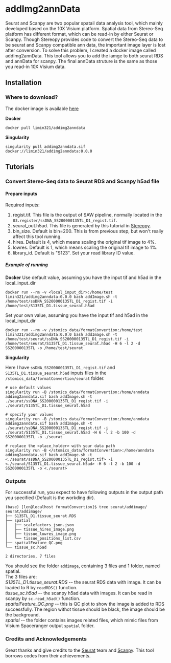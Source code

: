 # addImg2annData
Seurat and Scanpy are two popular spatail data analysis tool, which mainly developed based on the 10X Visium platform. Spatial data from Stereo-Seq platform has different format, which can be read-in by either Seurat or Scanpy. Though Stereopy provides code to convert the Stereo-Seq data to be seurat and Scanpy compatible ann data, the important image layer is lost after conversion. To solve this problem, I created a docker image called addImg2annData. This tool allows you to add the iamge to both seurat RDS and annData for scanpy. The final annData struture is the same as those you read-in 10X Visium data.

## Installation
### Where to download? 
The docker image is available [here](https://hub.docker.com/r/limin321/addimg2anndata)

**Docker**
```
docker pull limin321/addimg2anndata
```

**Singularity**
```
singularity pull addimg2anndata.sif docker://limin321/addimg2anndata:0.0.0
```

## Tutorials
### Convert Stereo-Seq data to Seurat RDS and Scanpy h5ad file
#### Prepare inputs
Required inputs:
1) regist.tif. This file is the output of SAW pipeline, normally located in the `03.register/ssDNA_SS200000135TL_D1_regist.tif`.
2) seurat_out.h5ad. This file is generated by this tutorial in [Stereopy](https://stereopy.readthedocs.io/en/latest/Tutorials/Format_Conversion.html#Working-with-Seurat). 
3) bin_size. Default is bin=200. This is from previous step, but won't really affect this tool running.
4) hires. Default is 4, which means scaling the original tif image to 4%.
5) lowres. Default is 1, which means scaling the original tif image to 1%.
6) library_id. Default is "S123". Set your read library ID value.

##### Example of running
**Docker**
Use default value, assuming you have the input tif and h5ad in the local_input_dir
```
docker run --rm -v <local_input_dir>:/home/test limin321/addimg2anndata:0.0.0 bash addImage.sh -t /home/test/ssDNA_SS200000135TL_D1_regist.tif -i /home/test/S135TL_D1.tissue_seurat.h5ad
```
Set your own value, assuming you have the input tif and h5ad in the local_input_dir
```
docker run --rm -v /stomics_data/formatConvertion:/home/test limin321/addimg2anndata:0.0.0 bash addImage.sh -t /home/test/seurat/ssDNA_SS200000135TL_D1_regist.tif -i /home/test/seurat/S135TL_D1.tissue_seurat.h5ad -H 6 -l 2 -d SS200000135TL -o /home/test/seurat
```
**Singularity**

Here I have `ssDNA_SS200000135TL_D1_regist.tif` and `S135TL_D1.tissue_seurat.h5ad` inputs files in the `/stomics_data/formatConvertion/seurat` folder.
```
# use default values
singularity run -B /stomics_data/formatConvertion:/home/anndata addimg2anndata.sif bash addImage.sh -t ./seurat/ssDNA_SS200000135TL_D1_regist.tif -i ./seurat/S135TL_D1.tissue_seurat.h5ad

# specify your values
singularity run -B /stomics_data/formatConvertion:/home/anndata addimg2anndata.sif bash addImage.sh -t ./seurat/ssDNA_SS200000135TL_D1_regist.tif -i ./seurat/S135TL_D1.tissue_seurat.h5ad -H 6 -l 2 -b 100 -d SS200000135TL -o ./seurat

# replace the <place_holder> with your data path
singularity run -B </stomics_data/formatConvertion>:/home/anndata addimg2anndata.sif bash addImage.sh -t <./seurat/ssDNA_SS200000135TL_D1_regist.tif> -i <./seurat/S135TL_D1.tissue_seurat.h5ad> -H 6 -l 2 -b 100 -d SS200000135TL -o <./seurat>

```


### Outputs
For successful run, you expect to have following outputs in the output path you specified (Default is the workding dir).
```
(base) [len@localhost formatConvertion]$ tree seurat/addimage/
seurat/addimage/
├── S135TL_D1.tissue_seurat.RDS
├── spatial
│   ├── scalefactors_json.json
│   ├── tissue_hires_image.png
│   ├── tissue_lowres_image.png
│   └── tissue_positions_list.csv
├── spatialFeature_QC.png
└── tissue_sc.h5ad

2 directories, 7 files

```
You should see the folder `addimage`, containing 3 files and 1 folder, named spatial. <br />
The 3 files are: <br />
*S135TL_D1.tissue_seurat.RDS* -- the seurat RDS data with image. It can be loaded to R by `readRDS()` function. <br />
*tissue_sc.h5ad* -- the scanpy h5ad data with images. It can be read in scanpy by `sc.read_h5ad()` function. <br />
*spatialFeature_QC.png* -- this is QC plot to show the image is added to RDS successfully. The region withot tissue should be black, the image should be the background. <br />
*spatial* -- the folder contains images related files, which mimic files from Visium Spaceranger output `spatial` folder. <br />



### Credits and Acknowledgements
Great thanks and give credits to the [Seurat](https://github.com/satijalab/seurat) team and [Scanpy](https://github.com/scverse/scanpy). This tool borrows codes from their achievements. 


